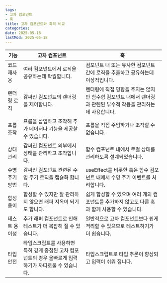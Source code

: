 ```yaml
---
tags:
- 고차 컴포넌트
- 훅
title: 고차 컴포넌트와 훅의 비교
categories:
date: 2025-05-18
lastMod: 2025-05-18
---
```





|기능 |고차 컴포넌트 |훅 |
|--|--|--|
|코드 재사용 |여러 컴포넌트에서 로직을 공유하는데 탁월합니다.|컴포넌트 내 또는 유사한 컴포넌트 간에 로직을 추출하고 공유하는데 이상적입니다. |
|렌더링 로직 |감싸진 컴포넌트의 렌더링을 제어합니다. |렌더링에 직접 영향을 주지는 않지만 함수형 컴포넌트 내에서 렌더링과 관련된 부수적 작용을 관리하는 데 사용합니다. |
|프롭 조작 |프롭을 삽입하고 조작해 추가 데이터나 기능을 제공할 수 있습니다. |프롭을 직접 주입하거나 조작할 수 없습니다. |
|상태 관리 |감싸진 컴포넌트 외부에서 상태를 관리하고 조작합니다. |함수 컴포넌트 내에서 로컬 상태를 관리하도록 설계되었습니다. |
|수명 주기 방법 |감싸진 컴포넌트 관련된 수명 주기 로직을 캡슐화 합니다. |useEffect를 비롯한 훅은 함수 컴포넌트 내에서 수명 주기 이벤트를 처리합니다. |
|합성 용이|합성할 수 있지만 잘 관리하지 않으면 래퍼 지옥이 되기도 합니다. |쉽게 합성할 수 있으며 여러 개의 컴포넌트를 추가하지 않고도 다른 훅과 함께 사용할 수 있습니다. |
|테스트 용이성 |추가 래퍼 컴포넌트로 인해 테스트가 더 복잡해 질 수 있습니다. |일반적으로 고차 컴포넌트보다 쉽게 격리할 수 있으므로 테스트하기가 더 쉽습니다. |
|타입 안전|타입스크립트를 사용하면 특히 깊게 중첩된 고차 컴포넌트의 경우 올빠르게 입력하기가 까따로울 수 있습니다. |타입스크립트로 타입 추론이 향상되고 입력이 쉬워 집니다. |


